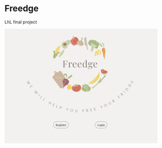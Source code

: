 # Freedge
LhL final project 



!["Screenshot of homepage"](https://github.com/JuliaaMuller/Freedge/blob/master/doc/Capture%20d%E2%80%99%C3%A9cran%202022-04-20%20%C3%A0%2014.31.41.png?raw=true)